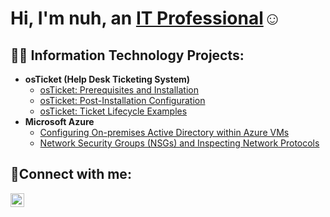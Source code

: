  <h1>Hi, I'm nuh, an <a href="https://linkedin.com/in/Josh">IT Professional</a>☺</h1>

<h2>👨‍💻 Information Technology Projects:</h2>

- <b>osTicket (Help Desk Ticketing System)</b>
  - [osTicket: Prerequisites and Installation](https://github.com/nuhsuleiban/osticket-prereqs)
  - [osTicket: Post-Installation Configuration](https://github.com/nuhsuleiban/post-install-config)
  - [osTicket: Ticket Lifecycle Examples](https://github.com/nuhsuleiban/ticket-lifecycle)
- <b>Microsoft Azure</b>
  - [Configuring On-premises Active Directory within Azure VMs](https://github.com/nuhsuleiban/configure-ad)
  - [Network Security Groups (NSGs) and Inspecting Network Protocols](https://github.com/nuhsuleiban/azure-network-protocols)

<h2>🤳Connect with me:</h2>


[<img align="left" alt="Josh | LinkedIn" width="22px" src="https://cdn.jsdelivr.net/npm/simple-icons@v3/icons/linkedin.svg" />][linkedin]


[linkedin]: https://linkedin.com/in/


